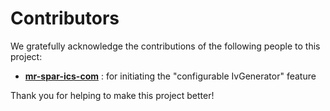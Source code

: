 # Contributors

We gratefully acknowledge the contributions of the following people to this project:

- **[mr-spar-ics-com](https://github.com/mr-spar-ics-com)** : for initiating the "configurable IvGenerator" feature

Thank you for helping to make this project better!
